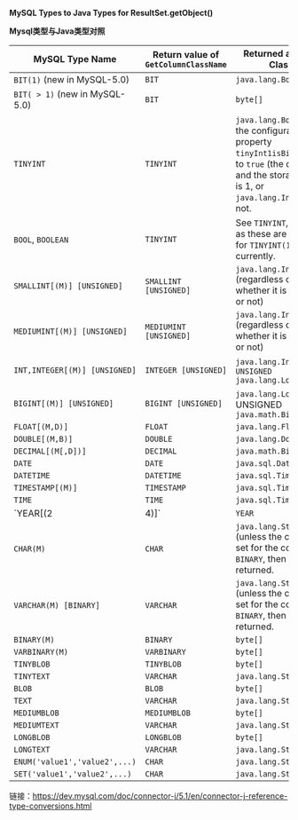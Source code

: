 **MySQL Types to Java Types for ResultSet.getObject()**

**Mysql类型与Java类型对照**

| MySQL Type Name                | Return value of `GetColumnClassName` | Returned as Java Class                   |
| ------------------------------ | ------------------------------------ | ---------------------------------------- |
| `BIT(1)` (new in MySQL-5.0)    | `BIT`                                | `java.lang.Boolean`                      |
| `BIT( > 1)` (new in MySQL-5.0) | `BIT`                                | `byte[]`                                 |
| `TINYINT`                      | `TINYINT`                            | `java.lang.Boolean` if the configuration property `tinyInt1isBit` is set to `true` (the default) and the storage size is 1, or `java.lang.Integer` if not. |
| `BOOL`, `BOOLEAN`              | `TINYINT`                            | See `TINYINT`, above as these are aliases for `TINYINT(1)`, currently. |
| `SMALLINT[(M)] [UNSIGNED]`     | `SMALLINT [UNSIGNED]`                | `java.lang.Integer` (regardless of whether it is `UNSIGNED` or not) |
| `MEDIUMINT[(M)] [UNSIGNED]`    | `MEDIUMINT [UNSIGNED]`               | `java.lang.Integer` (regardless of whether it is `UNSIGNED` or not) |
| `INT,INTEGER[(M)] [UNSIGNED]`  | `INTEGER [UNSIGNED]`                 | `java.lang.Integer`, if `UNSIGNED` `java.lang.Long` |
| `BIGINT[(M)] [UNSIGNED]`       | `BIGINT [UNSIGNED]`                  | `java.lang.Long`, if UNSIGNED `java.math.BigInteger` |
| `FLOAT[(M,D)]`                 | `FLOAT`                              | `java.lang.Float`                        |
| `DOUBLE[(M,B)]`                | `DOUBLE`                             | `java.lang.Double`                       |
| `DECIMAL[(M[,D])]`             | `DECIMAL`                            | `java.math.BigDecimal`                   |
| `DATE`                         | `DATE`                               | `java.sql.Date`                          |
| `DATETIME`                     | `DATETIME`                           | `java.sql.Timestamp`                     |
| `TIMESTAMP[(M)]`               | `TIMESTAMP`                          | `java.sql.Timestamp`                     |
| `TIME`                         | `TIME`                               | `java.sql.Time`                          |
| `YEAR[(2|4)]`                  | `YEAR`                               | If `yearIsDateType` configuration property is set to `false`, then the returned object type is `java.sql.Short`. If set to `true` (the default), then the returned object is of type `java.sql.Date` with the date set to January 1st, at midnight. |
| `CHAR(M)`                      | `CHAR`                               | `java.lang.String` (unless the character set for the column is `BINARY`, then `byte[]` is returned. |
| `VARCHAR(M) [BINARY]`          | `VARCHAR`                            | `java.lang.String` (unless the character set for the column is `BINARY`, then `byte[]` is returned. |
| `BINARY(M)`                    | `BINARY`                             | `byte[]`                                 |
| `VARBINARY(M)`                 | `VARBINARY`                          | `byte[]`                                 |
| `TINYBLOB`                     | `TINYBLOB`                           | `byte[]`                                 |
| `TINYTEXT`                     | `VARCHAR`                            | `java.lang.String`                       |
| `BLOB`                         | `BLOB`                               | `byte[]`                                 |
| `TEXT`                         | `VARCHAR`                            | `java.lang.String`                       |
| `MEDIUMBLOB`                   | `MEDIUMBLOB`                         | `byte[]`                                 |
| `MEDIUMTEXT`                   | `VARCHAR`                            | `java.lang.String`                       |
| `LONGBLOB`                     | `LONGBLOB`                           | `byte[]`                                 |
| `LONGTEXT`                     | `VARCHAR`                            | `java.lang.String`                       |
| `ENUM('value1','value2',...)`  | `CHAR`                               | `java.lang.String`                       |
| `SET('value1','value2',...)`   | `CHAR`                               | `java.lang.String`                       |

链接：https://dev.mysql.com/doc/connector-j/5.1/en/connector-j-reference-type-conversions.html